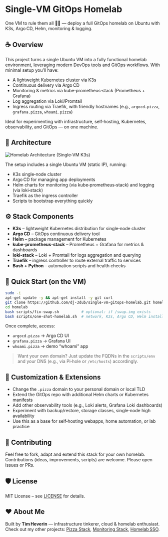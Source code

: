 # Single‑VM GitOps Homelab  
One VM to rule them all 🧙‍♂️ — deploy a full GitOps homelab on Ubuntu with K3s, Argo CD, Helm, monitoring & logging.

## ☕ Overview  
This project turns a single Ubuntu VM into a fully functional homelab environment, leveraging modern DevOps tools and GitOps workflows. With minimal setup you’ll have:  
- A lightweight Kubernetes cluster via K3s  
- Continuous delivery via Argo CD  
- Monitoring & metrics via kube‑prometheus‑stack (Prometheus + Grafana)  
- Log aggregation via Loki/Promtail  
- Ingress routing via Traefik, with friendly hostnames (e.g., `argocd.pizza`, `grafana.pizza`, `whoami.pizza`)  

Ideal for experimenting with infrastructure, self‑hosting, Kubernetes, observability, and GitOps — on one machine.

## 🧱 Architecture  
![Homelab Architecture (Single‑VM K3s)](docs/images/architecture.png)  

The setup includes a single Ubuntu VM (static IP), running:  
- K3s single‑node cluster  
- Argo CD for managing app deployments  
- Helm charts for monitoring (via kube‑prometheus‑stack) and logging (via loki‑stack)  
- Traefik as the ingress controller  
- Scripts to bootstrap everything quickly  

## ⚙️ Stack Components  
- **K3s** – lightweight Kubernetes distribution for single‑node cluster  
- **Argo CD** – GitOps continuous delivery tool  
- **Helm** – package management for Kubernetes  
- **kube‑prometheus‑stack** – Prometheus + Grafana for metrics & dashboards  
- **loki‑stack** – Loki + Promtail for logs aggregation and querying  
- **Traefik** – ingress controller to route external traffic to services  
- **Bash + Python** – automation scripts and health checks  

## 🚀 Quick Start (on the VM)  
```bash
sudo -i
apt-get update -y && apt-get install -y git curl
git clone https://github.com/dj‑3dub/single‑vm‑gitops‑homelab.git homelab
cd homelab
bash scripts/fix-swap.sh          # optional: if /swap.img exists
bash scripts/one-shot-homelab.sh  # network, K3s, Argo CD, Helm installs, whoami, optional TLS
```

Once complete, access:  
- `argocd.pizza` → Argo CD UI  
- `grafana.pizza` → Grafana UI  
- `whoami.pizza` → demo “whoami” app  
> Want your own domain? Just update the FQDNs in the `scripts/env` and your DNS (e.g., via Pi‑hole or `/etc/hosts`) accordingly.

## 🔧 Customization & Extensions  
- Change the `.pizza` domain to your personal domain or local TLD  
- Extend the GitOps repo with additional Helm charts or Kubernetes manifests  
- Add other observability tools (e.g., Loki alerts, Grafana Loki dashboards)  
- Experiment with backup/restore, storage classes, single‑node high availability  
- Use this as a base for self‑hosting webapps, home automation, or lab practice  

## 🤝 Contributing  
Feel free to fork, adapt and extend this stack for your own homelab. Contributions (ideas, improvements, scripts) are welcome. Please open issues or PRs.

## 🛡️ License  
MIT License – see [LICENSE](LICENSE) for details.

## ❤️ About Me  
Built by **Tim Heverin** — infrastructure tinkerer, cloud & homelab enthusiast.  
Check out my other projects: [Pizza Stack](https://github.com/dj-3dub/pizza-stack), [Monitoring Stack](https://github.com/dj-3dub/monitoring-stack), [Homelab SSO](https://github.com/dj-3dub/homelab-sso).
